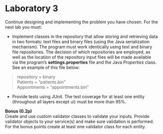 # Laboratory 3

<!--
**Lab assignment**

For the class implemented for Lab assignment 2, design and implement an in-memory repository using Java generics. 
The repository should contain the CRUD operations. Please see the attached diagram as an example. Write a test program 
for the in-memory repository that will:
-	Add 5 elements to the repository;
-	Print all the elements, sorted by a given criterion (only one is sufficient);
-	Search for an element;
-	Delete an element;
-	Update an element;

---

**Home assignment**
-->

Continue designing and implementing the problem you have chosen. For the next lab you must:
-	Implement classes in the repository that allow storing and retrieving data in two formats: text files and
binary files (using the Java serialization mechanism). The program must work identically using text and 
binary file repositories. The decision of which repositories are employed, as well as the location of the repository 
input files will be made available via the program’s **settings.properties** file and the Java *Properties* class. 
See an example of this file below:

> repository = binary \
> Patients = “patients.bin” \
> Appointments = “appointments.bin”

-	Provide tests using JUnit. The test coverage for at least one entity (throughout all layers except ui) must be more than 95%.

**Bonus (0.2p)** \
Create and  use custom validator classes to validate your inputs. Provide validator objects to your service(s) 
and make sure validation is performed. For the bonus points create at least one validator class for each entity.

